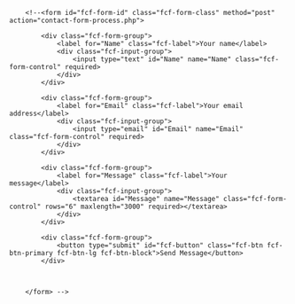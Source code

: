         <!--<form id="fcf-form-id" class="fcf-form-class" method="post" action="contact-form-process.php">
            
            <div class="fcf-form-group">
                <label for="Name" class="fcf-label">Your name</label>
                <div class="fcf-input-group">
                    <input type="text" id="Name" name="Name" class="fcf-form-control" required>
                </div>
            </div>
    
            <div class="fcf-form-group">
                <label for="Email" class="fcf-label">Your email address</label>
                <div class="fcf-input-group">
                    <input type="email" id="Email" name="Email" class="fcf-form-control" required>
                </div>
            </div>
    
            <div class="fcf-form-group">
                <label for="Message" class="fcf-label">Your message</label>
                <div class="fcf-input-group">
                    <textarea id="Message" name="Message" class="fcf-form-control" rows="6" maxlength="3000" required></textarea>
                </div>
            </div>
    
            <div class="fcf-form-group">
                <button type="submit" id="fcf-button" class="fcf-btn fcf-btn-primary fcf-btn-lg fcf-btn-block">Send Message</button>
            </div>
    

    
        </form> -->
